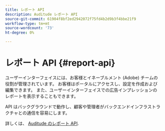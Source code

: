 ```yaml
---
title: レポート API
description: Auditude レポート API
source-git-commit: 61904f8bf2ed2942072f75fd4b2d9b3f4bbe21f9
workflow-type: tm+mt
source-wordcount: '73'
ht-degree: 0%

---
```



# レポート API {#report-api}

ユーザーインターフェイスには、お客様とイネーブルメント (Adobe) チームの役割が管理されています。 お客様はポータルにアクセスし、設定を作成および編集できます。 また、ユーザーインターフェイスでの広告インプレッションのレポートを表示することもできます。

API はバックグラウンドで動作し、顧客や管理者がバックエンドインフラストラクチャとの通信を容易にします。

詳しくは、 [Auditude のレポート API](../assets/auditude-report-api.pdf).
